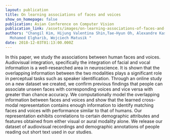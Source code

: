 ```yaml
---
layout: publication
title: On learning associations of faces and voices
show_on_homepage: false
publication: Asian Conference on Computer Vision
publication_link: /assets/images/on-learning-associations-of-faces-and-voices.pdf
authors: "Changil Kim, Hijung Valentina Shin,Tae-Hyun Oh, Alexandre Kaspar,
  Mohamed Elgharib, Wojciech Matusik "
date: 2018-12-03T01:13:00.000Z
---
```

In this paper, we study the associations between human faces and voices. Audiovisual integration, specifically the integration of facial and vocal information is a well-researched area in neuroscience. It is shown that the overlapping information between the two modalities plays a significant role in perceptual tasks such as speaker identification. Through an online study on a new dataset we created, we confirm previous findings that people can associate unseen faces with corresponding voices and vice versa with greater than chance accuracy. We computationally model the overlapping information between faces and voices and show that the learned cross-modal representation contains enough information to identify matching faces and voices with performance similar to that of humans. Our representation exhibits correlations to certain demographic attributes and features obtained from either visual or aural modality alone. We release our dataset of audiovisual recordings and demographic annotations of people reading out short text used in our studies.